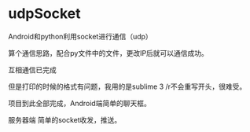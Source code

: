 # udpSocket
Android和python利用socket进行通信（udp）

算个通信思路，配合py文件中的文件，更改IP后就可以通信成功。

互相通信已完成

但是打印的时候的格式有问题，我用的是sublime 3 /r不会重写开头，很难受。

项目到此全部完成，Android端简单的聊天框。

服务器端 简单的socket收发，推送。